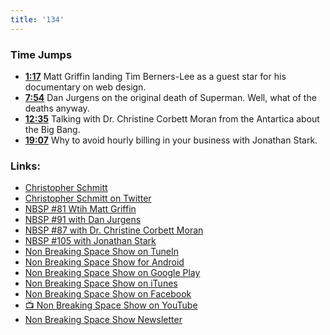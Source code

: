 ```yaml
---
title: '134'
---
```


### Time Jumps

* **[1:17](https://goodstuff.fm/nbsp/134#t=1:17)** Matt Griffin landing Tim Berners-Lee as a guest star for his documentary on web design.
* **[7:54](https://goodstuff.fm/nbsp/134#t=7:54)** Dan Jurgens on the original death of Superman. Well, what of the deaths anyway. 
* **[12:35](https://goodstuff.fm/nbsp/134#t=12:35)** Talking with Dr. Christine Corbett Moran from the Antartica about the Big Bang.
* **[19:07](https://goodstuff.fm/nbsp/134#t=19:07)** Why to avoid hourly billing in your business with Jonathan Stark.

### Links:

* [Christopher Schmitt](http://Christopher.org)
* [Christopher Schmitt on Twitter](https://twitter.com/teleject)
* [NBSP #81 Wtih Matt Griffin](https://goodstuff.fm/nbsp/81)
* [NBSP #91 with Dan Jurgens](https://goodstuff.fm/nbsp/91)
* [NBSP #87 with Dr. Christine Corbett Moran](https://goodstuff.fm/nbsp/87)
* [NBSP #105 with Jonathan Stark](https://goodstuff.fm/nbsp/105)
* [Non Breaking Space Show on TuneIn](http://tunein.com/radio/Non-Breaking-Space-Show-p885155/)
* [Non Breaking Space Show for Android](http://subscribeonandroid.com/feeds.goodstuff.fm/nbsp)
* [Non Breaking Space Show on Google Play](https://playmusic.app.goo.gl/?ibi=com.google.PlayMusic&isi=691797987&ius=googleplaymusic&link=https://play.google.com/music/m/Iw5ik6iwalo5vmda5rqyrotdney?t%3DNon_Breaking_Space_Show%26pcampaignid%3DMKT-na-all-co-pr-mu-pod-16)
* [Non Breaking Space Show on iTunes](https://itunes.apple.com/ca/podcast/non-breaking-space-show/id507162981?mt=2&ign-mpt=uo%3D4)
* [Non Breaking Space Show on Facebook](https://www.facebook.com/nbsptv)
* [📺 Non Breaking Space Show on YouTube](https://www.youtube.com/channel/UC--mqA75V3CM8hxId0l7e_g?sub_confirmation=1)
* [Non Breaking Space Show Newsletter](http://newsletter.nonbreakingspace.tv/)
